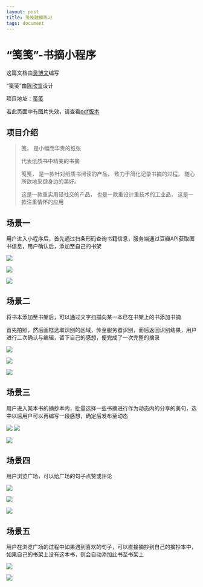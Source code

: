 ```yaml
---
layout: post
title: 笺笺建模练习
tags: document
---
```


# “笺笺”-书摘小程序

这篇文档由[吴博文](https://github.com/Bowenwu1)编写

“笺笺”由[陈欣宜](https://github.com/BunnyTeng)设计

项目地址：[笺笺](https://github.com/Bowenwu1/JIAN-JIAN)

若此页面中有图片失效，请查看[pdf版本](https://github.com/ChickenDinner8/ChickenDinner8.github.io/blob/master/public/pdf/%E5%BB%BA%E6%A8%A1%E7%BB%83%E4%B9%A0pdf%E7%89%88%E6%9C%AC.pdf)

## 项目介绍

> 笺， 是小幅而华贵的纸张 
>
> 代表纸质书中精美的书摘
>
> 笺笺， 是一款针对纸质书阅读的产品， 致力于简化记录书摘的过程， 随心所欲地采撷身边的美好。 
>
> 这是一款重实用轻社交的产品， 也是一款重设计重技术的工业品， 这是一款注重情怀的应用

## 场景一

用户进入小程序后，首先通过扫条形码查询书籍信息，服务端通过豆瓣API获取图书信息，用户确认后，添加至自己的书架

![](https://ws2.sinaimg.cn/large/006tKfTcly1fr7uwbbwmmj30yi1pcgq3.jpg)

![](https://ws3.sinaimg.cn/large/006tKfTcly1fr7uwhnldlj30yi1pcn0y.jpg)

![](https://ws2.sinaimg.cn/large/006tKfTcly1fr7ux8uw22j30yi1pcq7v.jpg)

## 场景二

将书本添加至书架后，可以通过文字扫描向某一本已在书架上的书添加书摘

首先拍照，然后画框选取识别的区域，传至服务器识别，而后返回识别结果，用户进行二次确认与编辑，留下自己的感想，便完成了一次完整的摘录

![](https://ws1.sinaimg.cn/large/006tNc79ly1fr7v2x0ujyj30yi1pcwjh.jpg)

![](https://ws4.sinaimg.cn/large/006tNc79ly1fr7v3ojadsj30yi1pc149.jpg)

![](https://ws1.sinaimg.cn/large/006tNc79ly1fr7v3xu9bgj30yi1pctc8.jpg)

## 场景三

用户进入某本书的摘抄本内，批量选择一些书摘进行作为动态内的分享的美句，选中以后用户可以再编写一段感想，确定后发布至动态

![](https://ws4.sinaimg.cn/large/006tNc79ly1fr7vazjmlfj30yi1pc777.jpg)
![](https://ws1.sinaimg.cn/large/006tNc79ly1fr7vb9cpv4j30yi1pcaev.jpg)

![](https://ws4.sinaimg.cn/large/006tNc79ly1fr7vbgf82uj30yi1pc45s.jpg)

## 场景四

用户浏览广场，可以给广场的句子点赞或评论

![](https://ws1.sinaimg.cn/large/006tNc79ly1fr7ve0tci8j30yi1pcdn3.jpg)

![](https://ws1.sinaimg.cn/large/006tNc79ly1fr7ve89315j30yi1pctf5.jpg)

![](https://ws2.sinaimg.cn/large/006tNc79ly1fr7vedp6ujj30yi1pcn17.jpg)

## 场景五

用户在浏览广场的过程中如果遇到喜欢的句子，可以直接摘抄到自己的摘抄本中，如果自己的书架上没有这本书，则会自动添加此书至书架上

![](https://ws2.sinaimg.cn/large/006tNc79ly1fr7vhkvzj3j30u01hcwhl.jpg)

![](https://ws1.sinaimg.cn/large/006tNc79ly1fr7vhq7lezj30u01hc41n.jpg)

